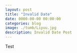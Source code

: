 ```yaml
---
layout: post
title: "Invalid Date"
date: 0000-00-00 00:00:00
categories: blog
image: ./tumb/Liyuu.jpg
description: Invalid Date Post
---
```


Test